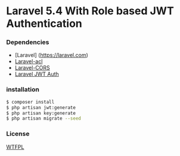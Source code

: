 # Laravel 5.4 With Role based JWT Authentication


### Dependencies
- [Laravel] (https://laravel.com)
- [Laravel-acl](https://github.com/z1haze/laravel-acl)
- [Laravel-CORS](https://github.com/barryvdh/laravel-cors)
- [Laravel JWT Auth](https://github.com/tymondesigns/jwt-auth)

### installation

```sh
$ composer install
$ php artisan jwt:generate
$ php artisan key:generate
$ php artisan migrate --seed
```

### License

[WTFPL](http://www.wtfpl.net/)